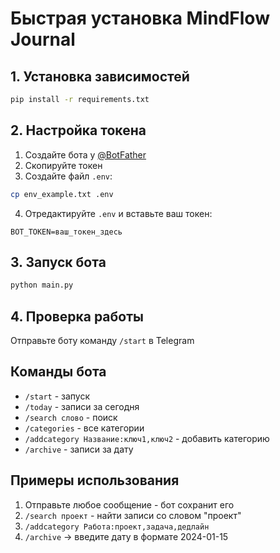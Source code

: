 # Быстрая установка MindFlow Journal

## 1. Установка зависимостей
```bash
pip install -r requirements.txt
```

## 2. Настройка токена
1. Создайте бота у [@BotFather](https://t.me/BotFather)
2. Скопируйте токен
3. Создайте файл `.env`:
```bash
cp env_example.txt .env
```
4. Отредактируйте `.env` и вставьте ваш токен:
```
BOT_TOKEN=ваш_токен_здесь
```

## 3. Запуск бота
```bash
python main.py
```

## 4. Проверка работы
Отправьте боту команду `/start` в Telegram

## Команды бота
- `/start` - запуск
- `/today` - записи за сегодня
- `/search слово` - поиск
- `/categories` - все категории
- `/addcategory Название:ключ1,ключ2` - добавить категорию
- `/archive` - записи за дату

## Примеры использования
1. Отправьте любое сообщение - бот сохранит его
2. `/search проект` - найти записи со словом "проект"
3. `/addcategory Работа:проект,задача,дедлайн`
4. `/archive` → введите дату в формате 2024-01-15 